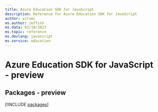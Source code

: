 ```yaml
---
title: Azure Education SDK for JavaScript
description: Reference for Azure Education SDK for JavaScript
author: xirzec
ms.author: jeffish
ms.data: 03/18/2023
ms.topic: reference
ms.devlang: javascript
ms.service: education
---
```

# Azure Education SDK for JavaScript - preview
## Packages - preview
[!INCLUDE [packages](education-index.md)]